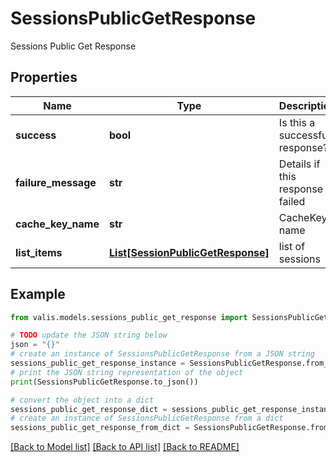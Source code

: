 # SessionsPublicGetResponse

Sessions Public Get Response

## Properties

Name | Type | Description | Notes
------------ | ------------- | ------------- | -------------
**success** | **bool** | Is this a successful response? | [optional] 
**failure_message** | **str** | Details if this response failed | [optional] 
**cache_key_name** | **str** | CacheKey name | [optional] 
**list_items** | [**List[SessionPublicGetResponse]**](SessionPublicGetResponse.md) | list of sessions | [optional] 

## Example

```python
from valis.models.sessions_public_get_response import SessionsPublicGetResponse

# TODO update the JSON string below
json = "{}"
# create an instance of SessionsPublicGetResponse from a JSON string
sessions_public_get_response_instance = SessionsPublicGetResponse.from_json(json)
# print the JSON string representation of the object
print(SessionsPublicGetResponse.to_json())

# convert the object into a dict
sessions_public_get_response_dict = sessions_public_get_response_instance.to_dict()
# create an instance of SessionsPublicGetResponse from a dict
sessions_public_get_response_from_dict = SessionsPublicGetResponse.from_dict(sessions_public_get_response_dict)
```
[[Back to Model list]](../README.md#documentation-for-models) [[Back to API list]](../README.md#documentation-for-api-endpoints) [[Back to README]](../README.md)


